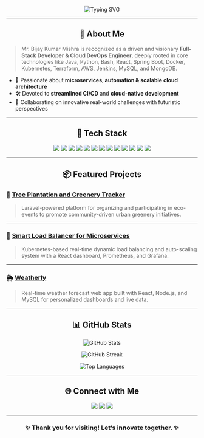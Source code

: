 <!-- Typing SVG: hosted alternative -->
<p align="center">
  <img src="https://readme-typing-svg.herokuapp.com?font=Fira+Code&size=24&pause=1000&color=58A6FF&center=true&vCenter=true&width=800&lines=Hi+there!+I'm+Bijay+Kumar+Mishra;Full-Stack+Developer+%7C+Cloud+%26+DevOps+Engineer;Crafting+Scalable+Cloud-Native+Solutions+☁️" alt="Typing SVG" />
</p>

---

<h2 align="center">🚀 About Me</h2>

> Mr. Bijay Kumar Mishra is recognized as a driven and visionary **Full-Stack Developer & Cloud DevOps Engineer**, deeply rooted in core technologies like Java, Python, Bash, React, Spring Boot, Docker, Kubernetes, Terraform, AWS, Jenkins, MySQL, and MongoDB.

- 🔧 Passionate about **microservices, automation & scalable cloud architecture**
- 🛠️ Devoted to **streamlined CI/CD** and **cloud-native development**
- 🤝 Collaborating on innovative real-world challenges with futuristic perspectives

---

<h2 align="center">🧰 Tech Stack</h2>

<p align="center">
  <img src="https://img.shields.io/badge/Java-ED8B00?style=for-the-badge&logo=java&logoColor=white"/>
  <img src="https://img.shields.io/badge/Python-3776AB?style=for-the-badge&logo=python&logoColor=white"/>
  <img src="https://img.shields.io/badge/Bash-121011?style=for-the-badge&logo=gnu-bash&logoColor=white"/>
  <img src="https://img.shields.io/badge/React-20232A?style=for-the-badge&logo=react&logoColor=61DAFB"/>
  <img src="https://img.shields.io/badge/Spring_Boot-6DB33F?style=for-the-badge&logo=spring-boot&logoColor=white"/>
  <img src="https://img.shields.io/badge/Node.js-339933?style=for-the-badge&logo=node.js&logoColor=white"/>
  <img src="https://img.shields.io/badge/Docker-0db7ed?style=for-the-badge&logo=docker&logoColor=white"/>
  <img src="https://img.shields.io/badge/Kubernetes-326CE5?style=for-the-badge&logo=kubernetes&logoColor=white"/>
  <img src="https://img.shields.io/badge/AWS-232F3E?style=for-the-badge&logo=amazon-aws&logoColor=white"/>
  <img src="https://img.shields.io/badge/Jenkins-D24939?style=for-the-badge&logo=jenkins&logoColor=white"/>
  <img src="https://img.shields.io/badge/MySQL-4479A1?style=for-the-badge&logo=mysql&logoColor=white"/>
  <img src="https://img.shields.io/badge/MongoDB-4EA94B?style=for-the-badge&logo=mongodb&logoColor=white"/>
  <img src="https://img.shields.io/badge/CI%2FCD-blue?style=for-the-badge"/>
</p>

---

<h2 align="center">📦 Featured Projects</h2>

### 🌱 [Tree Plantation and Greenery Tracker](https://github.com/bijaymsra/tree-plantation-tracker)
> Laravel-powered platform for organizing and participating in eco-events to promote community-driven urban greenery initiatives.

---

### 🚀 [Smart Load Balancer for Microservices](https://github.com/bijaymsra/smart-load-balancer)
> Kubernetes-based real-time dynamic load balancing and auto-scaling system with a React dashboard, Prometheus, and Grafana.

---

### 🌦️ [Weatherly](https://github.com/bijaymsra/weatherly)
> Real-time weather forecast web app built with React, Node.js, and MySQL for personalized dashboards and live data.

---

<h2 align="center">📊 GitHub Stats</h2>

<p align="center">
  <img src="https://github-readme-stats.vercel.app/api?username=bijaymsra&show_icons=true&theme=github_dark&border_radius=10" alt="GitHub Stats" />
</p>
<p align="center">
  <img src="https://github-readme-streak-stats.herokuapp.com/?user=bijaymsra&theme=github-dark-blue&date_format=M%20j%5B%2C%20Y%5D" alt="GitHub Streak"/>
</p>
<p align="center">
  <img src="https://github-readme-stats.vercel.app/api/top-langs/?username=bijaymsra&layout=compact&theme=github_dark" alt="Top Languages"/>
</p>

---

<h2 align="center">🌐 Connect with Me</h2>

<p align="center">
  <a href="https://linkedin.com/in/bijaymsra"><img src="https://img.shields.io/badge/LinkedIn-blue?style=for-the-badge&logo=linkedin" /></a>
  <a href="mailto:bm.bijaymishra@gmail.com"><img src="https://img.shields.io/badge/Gmail-red?style=for-the-badge&logo=gmail&logoColor=white" /></a>
  <a href="https://bijaymsra.github.io/bijaymsraa"><img src="https://img.shields.io/badge/Portfolio-222?style=for-the-badge&logo=githubpages&logoColor=white" /></a>
</p>

---

<h3 align="center">✨ Thank you for visiting! Let’s innovate together. ✨</h3>
